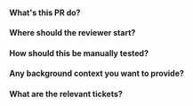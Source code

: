 #### What's this PR do?
#### Where should the reviewer start?
#### How should this be manually tested?
#### Any background context you want to provide?
#### What are the relevant tickets?
